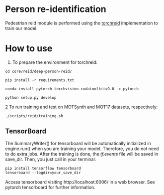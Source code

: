 # Person re-identification

Pedestrian reid module is performed using the [torchreid](https://github.com/KaiyangZhou/deep-person-reid/tree/master/torchreid) implementation to train our model.

# How to use

1. To prepare the environment for torchreid:

```
cd core/reid/deep-person-reid/

pip install -r requirements.txt

conda install pytorch torchvision cudatoolkit=9.0 -c pytorch

python setup.py develop

```

2 To run training and test on MOTSynth and MOT17 datasets, respectively:

```
./scripts/reid/training.sh
```

## TensorBoard

The SummaryWriter() for tensorboard will be automatically initialized in engine.run() when you are training your model. Therefore, you do not need to do extra jobs. After the training is done, the _tf.events_ file will be saved in save_dir. Then, you just call in your terminal:

```
pip install tensorflow tensorboard
tensorboard --logdir=your_save_dir
```

Access tensorboard visiting http://localhost:6006/ in a web browser.
See pytorch tensorboard for further information.
